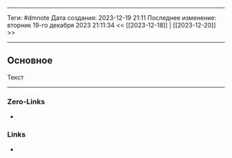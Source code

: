 ___
Теги: #dmnote 
Дата создания: 2023-12-19 21:11 
Последнее изменение: вторник 19-го декабря 2023 21:11:34
<< [[2023-12-18]] | [[2023-12-20]] >> 
___
## Основное

Текст

___
### Zero-Links
- 

### Links
- 
